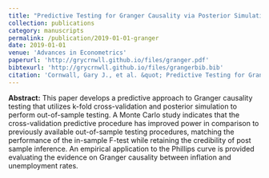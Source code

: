 ```yaml
---
title: "Predictive Testing for Granger Causality via Posterior Simulation and Cross-Validation."
collection: publications
category: manuscripts
permalink: /publication/2019-01-01-granger
date: 2019-01-01
venue: 'Advances in Econometrics'
paperurl: 'http://grycrnwll.github.io/files/granger.pdf'
bibtexurl: 'http://grycrnwll.github.io/files/grangerbib.bib'
citation: 'Cornwall, Gary J., et al. &quot; Predictive Testing for Granger Causality via Posterior Simulation and Cross-Validation. &quot; <i>Topics in Identification, Limited Dependent Variables, Partial Observability, Experimentation, and Flexible Modeling: Part A (Advances in Econometrics 40)</i>, (2019): 275-292.'
---
```


<b>Abstract:</b> This paper develops a predictive approach to Granger causality testing that utilizes k-fold cross-validation and posterior simulation to perform out-of-sample testing. A Monte Carlo study indicates that the cross-validation predictive procedure has improved power in comparison to previously available out-of-sample testing procedures, matching the performance of the in-sample F-test while retaining the credibility of post sample inference. An empirical application to the Phillips curve is provided evaluating the evidence on Granger causality between inflation and unemployment rates.